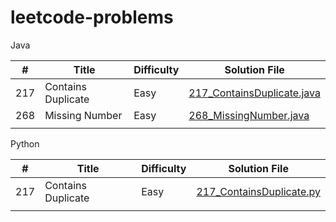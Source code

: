 # leetcode-problems

Java 

| #   | Title                            | Difficulty | Solution File                                               |
|-----|----------------------------------|------------|-------------------------------------------------------------|
| 217 | Contains Duplicate               | Easy       | [217_ContainsDuplicate.java](Java/ContainsDuplicate.java)   |
| 268 | Missing Number                   | Easy       | [268_MissingNumber.java](Java/MissingNumber.java)           |
|     |                                  |            |                                                             |


Python 

| #   | Title                            | Difficulty | Solution File                                               |
|-----|----------------------------------|------------|-------------------------------------------------------------|
| 217 | Contains Duplicate               | Easy       | [217_ContainsDuplicate.py](Python/ContainsDuplicate.py)     |
|     |                                  |            |                                                             |

